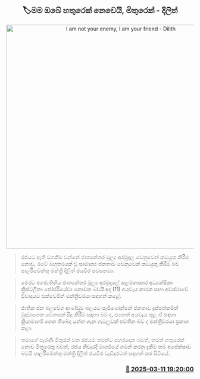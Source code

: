 <p align='center'><b><h2 align='center' title='I am not your enemy, I am your friend - Dilith'>🏷මම ඔබේ හතුරෙක් නෙවෙයි, මිතුරෙක් - දිලිත්</h2></b></p>
<p align='center'><img src='https://helakuru.sgp1.cdn.digitaloceanspaces.com/esana/images/lib/dilith-jayaweera-parliment-new.jpg' width='600' alt='I am not your enemy, I am your friend - Dilith'></p>

> රජයට ඇති වගකීම වන්නේ ජාත්‍යන්තර මූල්‍ය අරමුදල වෙනුවෙන් කටයුතු කිරීම නොව, රටේ බහුතරයක් වූ සාමාන්‍ය ජනතාව වෙනුවෙන් කටයුතු කිරීම බව පාර්ලිමේන්තු මන්ත්‍රී දිලිත් ජයවීර පවසනවා.

> මෙරට අගමැතිනිය ජාත්‍යන්තර මූල්‍ය අරමුදලේ කළමනාකාර අධ්‍යක්ෂිකා ක්‍රිස්ටලීනා ජෝර්ජියේවා නොවන බවයි අද (11) අයවැය කාරක සභා අවස්ථාවේ විවාදයට එක්වෙමින් මන්ත්‍රීවරයා සඳහන් කළේ.

> ජාතික ජන බලවේග ආණ්ඩුව බලයට පැමිණෙන්නේ ජනතාව දුප්පත්කමින් මුදාවාගෙන වෙනසක් සිදු කිරීම සඳහා බව ද, එහෙත් අයවැය තුළ ඒ සඳහා ක්‍රියාමාර්ග ගෙන තිබේද යන්න ගැන ගැටලුවක් පවතින බව ද මන්ත්‍රීවරයා ප්‍රකාශ කළා.

> තමාගේ පැරණි මිතුරන් වන රජයම තමන්ට පහරදෙන බවත්, තමන් හතුරෙක් නොව මිතුරෙකු බවත්, රජය නිවැරදි මාර්ගයේ ගමන් කරනු දැකීම තම අපේක්ෂාව බවයි පාර්ලිමේන්තු මන්ත්‍රී දිලිත් ජයවීර වැඩිදුරටත් සඳහන් කර සිටියේ.



<h3 align='right'><a href='https://www.helakuru.lk/esana/p/108244/'>📅 2025-03-11 19:20:00</a></h3>
